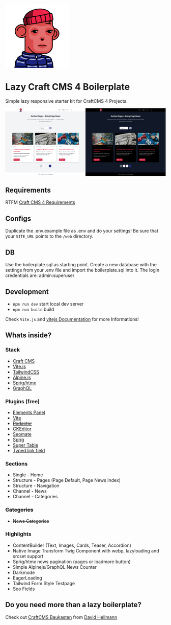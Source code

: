 <p>
<img src="web/assets/GM-1500.svg" width="200px"/>
</p>

<h1>Lazy Craft CMS 4 Boilerplate</h1>

Simple lazy responsive starter kit for CraftCMS 4 Projects.

<img src="web/assets/screenshot-light.png"  width="50%"/><img src="web/assets/screenshot-dark.png"  width="50%"/>

## Requirements

RTFM [Craft CMS 4 Requirements](https://craftcms.com/docs/4.x/requirements.html)

## Configs

Duplicate the .env.example file as .env and do your settings! Be sure that your `SITE_URL` points to the `/web` directory.

## DB

Use the boilerplate.sql as starting point. Create a new database with the settings from your .env file and import the boilerplate.sql into it. The login credentials are: admin:superuser

## Development

- `npm run dev` start local dev server
- `npm run build` build

Check `Vite.js` and [vitejs Documentation](https://vitejs.dev/) for more Informations!

## Whats inside?

### Stack

- [Craft CMS](https://craftcms.com/)
- [Vite.js](https://vitejs.dev/)
- [TailwindCSS](https://tailwindcss.com/)
- [Alpine.js](https://alpinejs.dev/)
- [Sprig/htmx](https://htmx.org/)
- [GraphQL](https://graphql.org/)

### Plugins (free)

- [Elements Panel](https://plugins.craftcms.com/elements-panel?craft4)
- [Vite](https://plugins.craftcms.com/vite?craft4)
- ~~[Redactor](https://plugins.craftcms.com/redactor?craft4)~~
- [CKEditor](https://plugins.craftcms.com/ckeditor?craft4) 
- [Seomate](https://plugins.craftcms.com/seomate?craft4)
- [Sprig](https://plugins.craftcms.com/sprig?craft4)
- [Super Table](https://plugins.craftcms.com/super-table?craft4)
- [Typed link field](https://plugins.craftcms.com/typedlinkfield?craft4)

### Sections

- Single - Home
- Structure - Pages (Page Default, Page News Index)
- Structure - Navigation
- Channel - News
- Channel - Categories

### ~~Categories~~

- ~~News Categories~~

### Highlights

- ContentBuilder (Text, Images, Cards, Teaser, Accordion)
- Native Image Transform Twig Component with webp, lazyloading and srcset support
- Sprig/htmx news pagination (pages or loadmore button)
- Simple Alpinejs/GraphQL News Counter
- Darkmode
- EagerLoading
- Tailwind Form Style Testpage
- Seo Fields

## Do you need more than a lazy boilerplate?

Check out [CraftCMS Baukasten](https://github.com/davidhellmann/craftcms-baukasten) from [David Hellmann](https://github.com/davidhellmann)

